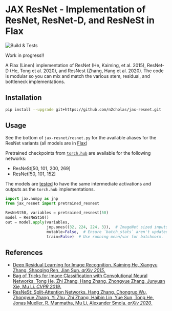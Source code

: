 # JAX ResNet - Implementation of ResNet, ResNet-D, and ResNeSt in Flax

![Build & Tests](https://github.com/n2cholas/jax-resnet/workflows/Build%20and%20Tests/badge.svg)

Work in progress!!

A Flax (Linen) implementation of ResNet (He, Kaiming, et al. 2015), ResNet-D
(He, Tong et al. 2020), and ResNest (Zhang, Hang et al. 2020). The code is
modular so you can mix and match the various stem, residual, and bottleneck
implementations.

## Installation

```sh
pip install --upgrade git+https://github.com/n2cholas/jax-resnet.git
```

## Usage

See the bottom of `jax-resnet/resnet.py` for the available aliases for the
ResNet variants (all models are in [Flax](https://github.com/google/flax))

Pretrained checkpoints from
[`torch.hub`](https://pytorch.org/docs/stable/hub.html) are available for the
following networks:

- ResNeSt[50, 101, 200, 269]
- ResNet[50, 101, 152]

The models are
[tested](https://github.com/n2cholas/jax-resnet/blob/main/tests/test_pretrained.py)
to have the same intermediate activations and outputs as the `torch.hub`
implementations.

```python
import jax.numpy as jnp
from jax_resnet import pretrained_resnest

ResNeSt50, variables = pretrained_resnest(50)
model = ResNeSt50()
out = model.apply(variables,
                  jnp.ones((32, 224, 224, 3)),  # ImageNet sized inputs.
                  mutable=False,  # Ensure `batch_stats` aren't updated.
                  train=False)  # Use running mean/var for batchnorm.
```

## References

- [Deep Residual Learning for Image Recognition. Kaiming He, Xiangyu Zhang,
  Shaoqing Ren, Jian Sun. _arXiv 2015_.](https://arxiv.org/abs/1512.03385)
- [Bag of Tricks for Image Classification with Convolutional Neural Networks.
  Tong He, Zhi Zhang, Hang Zhang, Zhongyue Zhang, Junyuan Xie, Mu Li. _CVPR
  2019_.](https://arxiv.org/abs/1812.01187)
- [ResNeSt: Split-Attention Networks. Hang Zhang, Chongruo Wu, Zhongyue Zhang,
  Yi Zhu, Zhi Zhang, Haibin Lin, Yue Sun, Tong He, Jonas Mueller, R. Manmatha,
  Mu Li, Alexander Smola. _arXiv 2020_.](https://arxiv.org/abs/2004.08955)
